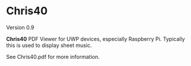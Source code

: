 # Chris40
Version 0.9

**Chris40** PDF Viewer for UWP devices, especially Raspberry Pi.  Typically this is used to display sheet music.

See Chris40.pdf for more information.

